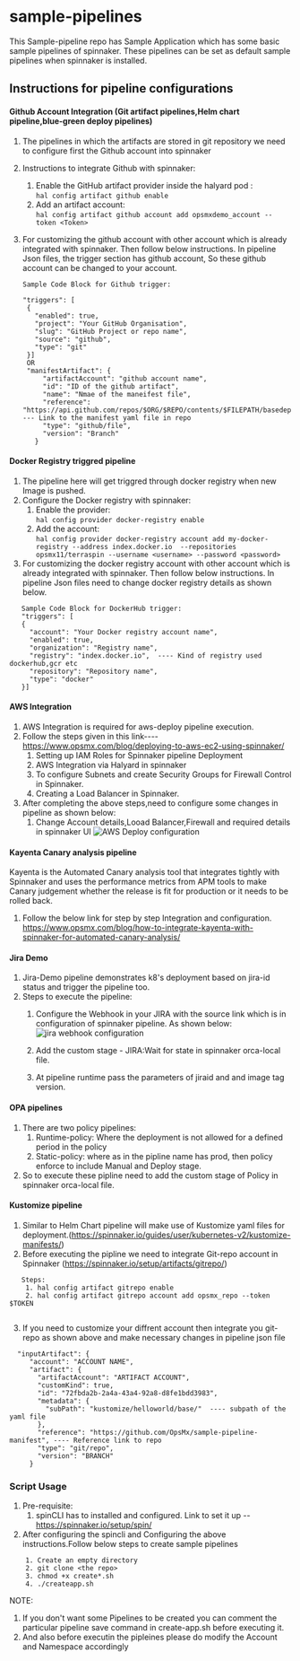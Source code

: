 # sample-pipelines

This Sample-pipeline repo has Sample Application which has some basic sample pipelines of spinnaker.
These pipelines can be set as default sample pipelines when spinnaker is installed.

## Instructions for pipeline configurations

#### Github Account Integration (Git artifact pipelines,Helm chart pipeline,blue-green deploy pipelines)
1. The pipelines in which the artifacts are stored in git repository we need to configure first the Github account into spinnaker
2. Instructions to integrate Github with spinnaker:
      1. Enable the GitHub artifact provider inside the halyard pod :  
      `` hal config artifact github enable ``
      2. Add an artifact account:  
        `` hal config artifact github account add opsmxdemo_account --token <Token>  ``
3. For customizing the github account with other account which is already integrated with spinnaker. Then follow below instructions. In pipeline Json files, the      trigger section has github account, So these github account can be changed to your account.

   ```
   Sample Code Block for Github trigger:

   "triggers": [
    {
      "enabled": true,
      "project": "Your GitHub Organisation",
      "slug": "GitHub Project or repo name",
      "source": "github",
      "type": "git"
    }]
    OR
    "manifestArtifact": {
        "artifactAccount": "github account name",
        "id": "ID of the github artifact",
        "name": "Nmae of the maneifest file",
        "reference": "https://api.github.com/repos/$ORG/$REPO/contents/$FILEPATH/basedeploy.yml",  --- Link to the manifest yaml file in repo
        "type": "github/file",
        "version": "Branch"
      }
    ```
#### Docker Registry triggred  pipeline
 1. The pipeline here will get triggred through docker registry when new Image is pushed.
 2. Configure the Docker registry with spinnaker:
    1. Enable the provider:  
      ``` hal config provider docker-registry enable ```
    2. Add the account:   
      `` hal config provider docker-registry account add my-docker-registry --address index.docker.io  --repositories opsmx11/terraspin --username <username> --password <password>  ``
 3. For customizing the docker registry account with other account which is already integrated with spinnaker. Then follow below instructions. In pipeline Json       files need to change docker registry details as shown below.
 ```
    Sample Code Block for DockerHub trigger:
    "triggers": [
    {
      "account": "Your Docker registry account name",
      "enabled": true,
      "organization": "Registry name",
      "registry": "index.docker.io",  ---- Kind of registry used dockerhub,gcr etc
      "repository": "Repository name",
      "type": "docker"
    }]
 ```
 #### AWS Integration 
  1. AWS Integration is required for aws-deploy pipeline execution. 
  2. Follow the steps given in this link---- https://www.opsmx.com/blog/deploying-to-aws-ec2-using-spinnaker/ 
        1. Setting up IAM Roles for Spinnaker pipeline Deployment
        2. AWS Integration via Halyard in spinnaker
        3. To configure Subnets and create Security Groups for Firewall Control in Spinnaker.
        4. Creating a Load Balancer in Spinnaker.
  3. After completing the above steps,need to configure some changes in pipeline as shown below:
      1. Change Account details,Looad Balancer,Firewall and required details in spinnaker UI
      ![AWS Deploy configuration](https://github.com/Opsmx/sample-pipelines/raw/main/screenshot/aws.png?raw=true)
  
  #### Kayenta Canary analysis pipeline
   Kayenta is the Automated Canary analysis tool that integrates tightly with Spinnaker and uses the performance metrics from APM tools to make Canary                judgement whether the release is fit for production or it needs to be rolled back.
   1. Follow the below link for step by step Integration and configuration.
      https://www.opsmx.com/blog/how-to-integrate-kayenta-with-spinnaker-for-automated-canary-analysis/
  
 #### Jira Demo
   1. Jira-Demo pipeline demonstrates k8's deployment based on jira-id status and trigger the pipeline too.
   2. Steps to execute the pipeline:
       1. Configure the Webhook in your JIRA with the source link which is in configuration of spinnaker pipeline. As shown below:
       ![jira webhook configuration](https://github.com/Opsmx/sample-pipelines/raw/main/screenshot/jira.png?raw=true)
       
       3. Add the custom stage - JIRA:Wait for state in spinnaker orca-local file.
       4. At pipeline runtime pass the parameters of jiraid and and image tag version.
 
 #### OPA pipelines
   1. There are two policy pipelines:
        1. Runtime-policy: Where the deployment is not allowed for a defined period in the policy
        2. Static-policy: where as in the pipline name has prod, then policy enforce to include Manual and Deploy stage.
   2. So to execute these pipline need to add the custom stage of Policy in spinnaker orca-local file. 
 
 #### Kustomize pipeline
   1. Similar to Helm Chart pipeline will make use of Kustomize yaml files for deployment.(https://spinnaker.io/guides/user/kubernetes-v2/kustomize-manifests/)
   2. Before executing the pipline we need to integrate Git-repo account in Spinnaker (https://spinnaker.io/setup/artifacts/gitrepo/)
 ```
    Steps:
     1. hal config artifact gitrepo enable
     2. hal config artifact gitrepo account add opsmx_repo --token $TOKEN
     
``` 
   3. If you need to customize your diffrent account then integrate you git-repo as shown above and make necessary changes in pipeline json file
   ```
     "inputArtifact": {
        "account": "ACCOUNT NAME",
        "artifact": {
          "artifactAccount": "ARTIFACT ACCOUNT",
          "customKind": true,
          "id": "72fbda2b-2a4a-43a4-92a8-d8fe1bdd3983",
          "metadata": {
            "subPath": "kustomize/helloworld/base/"  ---- subpath of the yaml file
          },
          "reference": "https://github.com/OpsMx/sample-pipeline-manifest", ---- Reference link to repo
          "type": "git/repo",
          "version": "BRANCH" 
        } 
   ```
 ### Script Usage
1. Pre-requisite:
     1. spinCLI has to installed and configured. Link to set it up -- https://spinnaker.io/setup/spin/
2. After configuring the spincli and Configuring the above instructions.Follow below steps to create sample pipelines
 ```
     1. Create an empty directory
     2. git clone <the repo>
     3. chmod +x create*.sh
     4. ./createapp.sh
  ```     
NOTE: 
1. If you don't want some Pipelines to be created you can comment the particular pipeline save command in create-app.sh before executing it.
2. And also before executin the pipleines please do modify the Account and Namespace  accordingly
